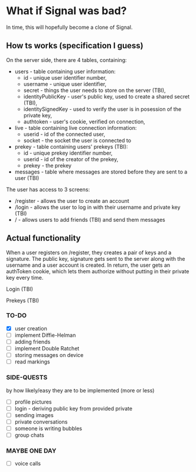 # What if Signal was bad?

In time, this will hopefully become a clone of Signal.

## How ts works (specification I guess)

On the server side, there are 4 tables, containing:
- users - table containing user information:
    - id - unique user identifier number,
    - username - unique user identifier,
    - secret - things the user needs to store on the server (TBI),
    - identityPublicKey - user's public key, used to create a shared secret (TBI),
    - identitySignedKey - used to verify the user is in posession of the private key,
    - authtoken - user's cookie, verified on connection,
- live - table containing live connection information:
    - userid - id of the connected user,
    - socket - the socket the user is connected to
- prekey - table containing users' prekeys (TBI):
    - id - unique prekey identifier number,
    - userid - id of the creator of the prekey,
    - prekey - the prekey
- messages - table where messages are stored before they are sent to a user (TBI)

The user has access to 3 screens:
- /register - allows the user to create an account
- /login - allows the user to log in with their username and private key (TBI)
- / - allows users to add friends (TBI) and send them messages

## Actual functionality

When a user registers on /register, they creates a pair of keys and a signature. The public key, signature gets sent to the server along with the username and a user account is created. In return, the user gets an authToken cookie, which lets them authorize without putting in their private key every time.

Login (TBI)

Prekeys (TBI)

### TO-DO
- [x] user creation
- [ ] implement Diffie-Helman
- [ ] adding friends
- [ ] implement Double Ratchet
- [ ] storing messages on device
- [ ] read markings

### SIDE-QUESTS
by how likely/easy they are to be implemented (more or less)
- [ ] profile pictures
- [ ] login - deriving public key from provided private
- [ ] sending images
- [ ] private conversations
- [ ] someone is writing bubbles
- [ ] group chats

### MAYBE ONE DAY
- [ ] voice calls
